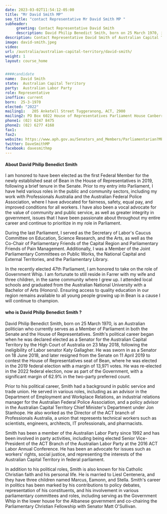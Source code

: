 ```yaml
---
date: 2023-03-02T11:54:12-05:00
title: "Mr David Smith MP"
seo_title: "contact Representative Mr David Smith MP "
subheader:
     greeting: Contact Representative David Smith
     description: David Philip Benedict Smith, born on 25 March 1970, is an Australian politician who currently serves as a Member of Parliament in both the Senate and the House of Representatives.
description: Contact Representative David Smith of Australian Capital Territory. Contact information for David Smith includes email address, phone number, and mailing address.
image: david-smith.jpeg
video:
url: /australia/australian-capital-territory/david-smith/
weight: 1
layout: course_home


####candidate
name:  David Smith
state:	Australian Capital Territory
party:	Australian Labor Party
role: Representative
inoffice: current
born:  25-3-1970
elected: "2022"
mailing1:	205 Anketell Street Tuggeranong, ACT, 2900
mailing2: PO Box 6022 House of Representatives Parliament House Canberra ACT 2600
phone1:	(02) 6247 8475
phone2: (02) 6277 4168
fax1:
fax2:
website: https://www.aph.gov.au/Senators_and_Members/Parliamentarian?MPID=276714
twitter: DaveSmithMP
facebook: davesmithmp
---
```

#### About David Philip Benedict Smith
I am honored to have been elected as the first Federal Member for the newly established seat of Bean in the House of Representatives in 2019, following a brief tenure in the Senate. Prior to my entry into Parliament, I have held various roles in the public and community sectors, including my work with Professionals Australia and the Australian Federal Police Association, where I have advocated for fairness, safety, equal pay, and improved conditions for all workers. I have also been a vocal advocate for the value of community and public service, as well as greater integrity in government, issues that I have been passionate about throughout my entire career and continue to prioritize in my role in Parliament.

During the last Parliament, I served as the Secretary of Labor's Caucus Committee on Education, Science Research, and the Arts, as well as the Co-Chair of Parliamentary Friends of the Capital Region and Parliamentary Friends of Pain Management. Additionally, I was a Member of the Joint Parliamentary Committees on Public Works, the National Capital and External Territories, and the Parliamentary Library.

In the recently elected 47th Parliament, I am honored to take on the role of Government Whip. I am fortunate to still reside in Farrer with my wife and three children, in the same community where I grew up. I attended local schools and graduated from the Australian National University with a Bachelor of Arts (Honors). Ensuring access to quality education in our region remains available to all young people growing up in Bean is a cause I will continue to champion.

#### who is David Philip Benedict Smith ?
David Philip Benedict Smith, born on 25 March 1970, is an Australian politician who currently serves as a Member of Parliament in both the Senate and the House of Representatives. Smith's political career began when he was declared elected as a Senator for the Australian Capital Territory by the High Court of Australia on 23 May 2018, following the ineligibility of Labor senator Katy Gallagher. He was sworn in as a Senator on 18 June 2018, and later resigned from the Senate on 11 April 2019 to contest the House of Representatives seat of Bean, where he was elected in the 2019 federal election with a margin of 13,971 votes. He was re-elected in the 2022 federal election, now as part of the Government, with a significant margin of 62.9% in the two-party preferred count.

Prior to his political career, Smith had a background in public service and trade union. He served in various roles, including as an advisor in the Department of Employment and Workplace Relations, an industrial relations manager for the Australian Federal Police Association, and a policy advisor in the Australian Capital Territory Chief Minister's Department under Jon Stanhope. He also worked as the Director of the ACT branch of Professionals Australia, a union that represents technical workers such as scientists, engineers, architects, IT professionals, and pharmacists.

Smith has been a member of the Australian Labor Party since 1992 and has been involved in party activities, including being elected Senior Vice-President of the ACT Branch of the Australian Labor Party at the 2016 ACT Labor Annual Conference. He has been an advocate for issues such as workers' rights, social justice, and representing the interests of the Australian Capital Territory in federal parliament.

In addition to his political roles, Smith is also known for his Catholic Christian faith and his personal life. He is married to Liesl Centenera, and they have three children named Marcus, Eamonn, and Stella. Smith's career in politics has been marked by his contributions to policy debates, representation of his constituents, and his involvement in various parliamentary committees and roles, including serving as the Government Whip in the lower house for the Albanese government and co-chairing the Parliamentary Christian Fellowship with Senator Matt O'Sullivan.